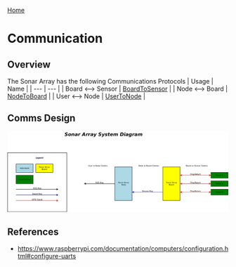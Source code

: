 [Home](../../README.md)

# Communication

## Overview
The Sonar Array has the following Communications Protocols
| Usage | Name |
| --- | --- |
| Board <--> Sensor | [BoardToSensor](BoardToSensor/BoardToSensor.md) |
| Node <--> Board | [NodeToBoard](NodeToBoard/NodeToBoard.md) |
| User <--> Node | [UserToNode](UserToNode/UserToNode.md) |

## Comms Design
![](../output/SonarArraySystemDiagram.png)

## References
- https://www.raspberrypi.com/documentation/computers/configuration.html#configure-uarts
